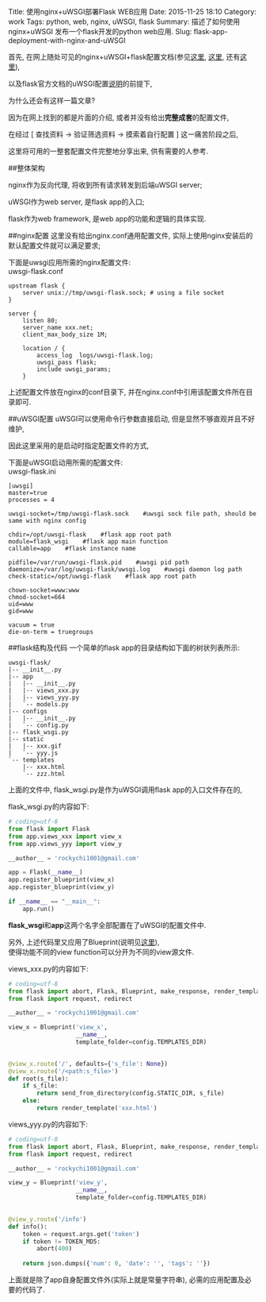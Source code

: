 Title: 使用nginx+uWSGI部署Flask WEB应用
Date: 2015-11-25 18:10
Category: work
Tags: python, web, nginx, uWSGI, flask
Summary: 描述了如何使用 nginx+uWSGI 发布一个flask开发的python web应用.
Slug: flask-app-deployment-with-nginx-and-uWSGI

首先, 在网上随处可见的nginx+uWSGI+flask配置文档(参见[这里](https://www.digitalocean.com/community/tutorials/how-to-serve-flask-applications-with-uwsgi-and-nginx-on-ubuntu-14-04 "How To Serve Flask Applications with uWSGI and Nginx on Ubuntu 14.04"), [这里](https://www.digitalocean.com/community/tutorials/how-to-deploy-flask-web-applications-using-uwsgi-behind-nginx-on-centos-6-4 "How To Deploy Flask Web Applications Using uWSGI Behind Nginx on CentOS 6.4"), 还有[这里](https://www.digitalocean.com/community/tutorials/how-to-serve-flask-applications-with-uwsgi-and-nginx-on-centos-7 "How To Serve Flask Applications with uWSGI and Nginx on CentOS 7")), 

以及flask官方文档的uWSGI配置[说明](http://flask.pocoo.org/docs/0.10/deploying/uwsgi/ "")的前提下,

为什么还会有这样一篇文章?

因为在网上找到的都是片面的介绍, 或者并没有给出**完整成套**的配置文件, 

在经过 [ 查找资料 -> 验证筛选资料 -> 摸索着自行配置 ] 这一痛苦阶段之后,

这里将可用的一整套配置文件完整地分享出来, 供有需要的人参考.

##整体架构

nginx作为反向代理, 将收到所有请求转发到后端uWSGI server;

uWSGI作为web server, 是flask app的入口;

flask作为web framework, 是web app的功能和逻辑的具体实现.

##nginx配置
这里没有给出nginx.conf通用配置文件, 实际上使用nginx安装后的默认配置文件就可以满足要求;

下面是uwsgi应用所需的nginx配置文件:  
uwsgi-flask.conf
````
upstream flask {
    server unix://tmp/uwsgi-flask.sock; # using a file socket
}

server {
    listen 80;
    server_name xxx.net;
    client_max_body_size 1M;

    location / {
        access_log  logs/uwsgi-flask.log;
        uwsgi_pass flask;
        include uwsgi_params;
    }
````

上述配置文件放在nginx的conf目录下, 并在nginx.conf中引用该配置文件所在目录即可.

##uWSGI配置
uWSGI可以使用命令行参数直接启动, 但是显然不够直观并且不好维护, 

因此这里采用的是启动时指定配置文件的方式,

下面是uWSGI启动用所需的配置文件:  
uwsgi-flask.ini
````
[uwsgi]
master=true
processes = 4

uwsgi-socket=/tmp/uwsgi-flask.sock    #uwsgi sock file path, should be same with nginx config

chdir=/opt/uwsgi-flask    #flask app root path
module=flask_wsgi    #flask app main function
callable=app    #flask instance name

pidfile=/var/run/uwsgi-flask.pid    #uwsgi pid path
daemonize=/var/log/uwsgi-flask/uwsgi.log    #uwsgi daemon log path
check-static=/opt/uwsgi-flask    #flask app root path

chown-socket=www:www
chmod-socket=664
uid=www
gid=www

vacuum = true
die-on-term = truegroups
````

##flask结构及代码
一个简单的flask app的目录结构如下面的树状列表所示:
````
uwsgi-flask/
|-- __init__.py
|-- app
|   |-- __init__.py
|   |-- views_xxx.py
|   |-- views_yyy.py
|   `-- models.py
|-- configs
|   |-- __init__.py
|   `-- config.py
|-- flask_wsgi.py
|-- static
|   |-- xxx.gif
|   `-- yyy.js
`-- templates
    |-- xxx.html
    `-- zzz.html
````

上面的文件中, flask_wsgi.py是作为uWSGI调用flask app的入口文件存在的, 

flask_wsgi.py的内容如下:
````python
# coding=utf-8
from flask import Flask
from app.views_xxx import view_x
from app.views_yyy import view_y

__author__ = 'rockychi1001@gmail.com'

app = Flask(__name__)
app.register_blueprint(view_x)
app.register_blueprint(view_y)

if __name__ == "__main__":
    app.run()
````

**flask_wsgi**和**app**这两个名字全部配置在了uWSGI的配置文件中.

另外, 上述代码里又应用了Blueprint(说明见[这里](http://flask.pocoo.org/docs/0.10/blueprints/ "")),  
使得功能不同的view function可以分开为不同的view源文件.

views_xxx.py的内容如下:
````python
# coding=utf-8
from flask import abort, Flask, Blueprint, make_response, render_template, send_from_directory, render_template_string
from flask import request, redirect

__author__ = 'rockychi1001@gmail.com'

view_x = Blueprint('view_x',
                   __name__,
                   template_folder=config.TEMPLATES_DIR)
                   

@view_x.route('/', defaults={'s_file': None})
@view_x.route('/<path:s_file>')
def root(s_file):
    if s_file:
        return send_from_directory(config.STATIC_DIR, s_file)
    else:
        return render_template('xxx.html')
````

views_yyy.py的内容如下:
````python
# coding=utf-8
from flask import abort, Flask, Blueprint, make_response, render_template, send_from_directory, render_template_string
from flask import request, redirect

__author__ = 'rockychi1001@gmail.com'

view_y = Blueprint('view_y',
                   __name__,
                   template_folder=config.TEMPLATES_DIR)
                   

@view_y.route('/info')
def info():
    token = request.args.get('token')
    if token != TOKEN_MD5:
        abort(400)
   
    return json.dumps({'num': 0, 'date': '', 'tags': ''})
````

上面就是除了app自身配置文件外(实际上就是常量字符串), 必需的应用配置及必要的代码了.
